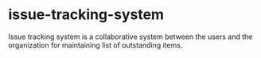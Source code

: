# issue-tracking-system
Issue tracking system is a collaborative system between the users and the organization for maintaining list of outstanding items.
